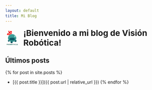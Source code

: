 ```yaml
---
layout: default
title: Mi Blog
---
```


<div style="display: flex; align-items: center; gap: 15px;">
    <img src="/logorobotica.png" alt="Visión Robótica" width="50" height="50">
    <span style="font-size: 26px; font-weight: bold;">¡Bienvenido a mi blog de Visión Robótica!</span>
</div>

## Últimos posts
{% for post in site.posts %}
- [{{ post.title }}]({{ post.url | relative_url }})
{% endfor %}
